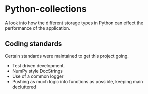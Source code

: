 # Python-collections
A look into how the different storage types in Python can effect the performance of the application. 

## Coding standards
Certain standards were maintained to get this project going. 
* Test driven development. 
* NumPy style DocStrings
* Use of a common logger
* Pushing as much logic into functions as possible, keeping main decluttered